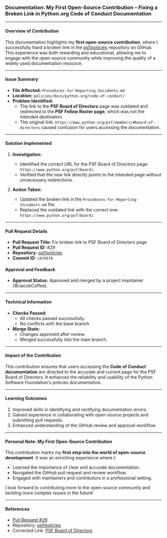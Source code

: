 ### Documentation: My First Open-Source Contribution – Fixing a Broken Link in Python.org Code of Conduct Documentation  

---

#### **Overview of Contribution**  
This documentation highlights my **first open-source contribution**, where I successfully fixed a broken link in the [psf/policies](https://github.com/python/psf/policies) repository on GitHub. This experience was both rewarding and educational, allowing me to engage with the open-source community while improving the quality of a widely used documentation resource.  

---

#### **Issue Summary**  
- **File Affected:** `Procedures-for-Reporting-Incidents.md`  
- **Location:** `policies/docs/python.org/code-of-conduct/`  
- **Problem Identified:**  
  - The link to the **PSF Board of Directors** page was outdated and redirected to the **PSF Fellow Roster page**, which was not the intended destination.  
  - The original link: `https://www.python.org/psf/members/#board-of-directors` caused confusion for users accessing the documentation.  

---

#### **Solution Implemented**  
1. **Investigation:**  
   - Identified the correct URL for the PSF Board of Directors page: `https://www.python.org/psf/board/`.  
   - Verified that the new link directly points to the intended page without unnecessary redirections.  

2. **Action Taken:**  
   - Updated the broken link in the `Procedures-for-Reporting-Incidents.md` file.  
   - Replaced the outdated link with the correct one: `https://www.python.org/psf/board/`.  

---

#### **Pull Request Details**  
- **Pull Request Title:** Fix broken link to PSF Board of Directors page  
- **Pull Request ID:** #29  
- **Repository:** [psf/policies](https://github.com/python/psf/policies)  
- **Commit ID:** `c4745f0`  

#### **Approval and Feedback**  
- **Approval Status:** Approved and merged by a project maintainer (@JacobCoffee).  

---

#### **Technical Information**  
- **Checks Passed:**  
  - All checks passed successfully.  
  - No conflicts with the base branch.  
- **Merge State:**  
  - Changes approved after review.  
  - Merged successfully into the main branch.  

---

#### **Impact of the Contribution**  
This contribution ensures that users accessing the **Code of Conduct documentation** are directed to the accurate and current page for the PSF Board of Directors. It enhances the reliability and usability of the Python Software Foundation's policies documentation.  

---

#### **Learning Outcomes**  
1. Improved skills in identifying and rectifying documentation errors.  
2. Gained experience in collaborating with open-source projects and submitting pull requests.  
3. Enhanced understanding of the GitHub review and approval workflow.  

---

#### **Personal Note: My First Open-Source Contribution**  
This contribution marks my **first step into the world of open-source development**. It was an enriching experience where I:  
- Learned the importance of clear and accurate documentation.  
- Navigated the GitHub pull request and review workflow.  
- Engaged with maintainers and contributors in a professional setting.  

I look forward to contributing more to the open-source community and tackling more complex issues in the future!  

---

#### **References**  
- [Pull Request #29](https://github.com/python/psf/policies/pull/29)  
- Repository: [psf/policies](https://github.com/python/psf/policies)  
- Corrected Link: [PSF Board of Directors](https://www.python.org/psf/board/)  
